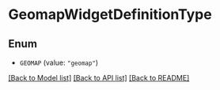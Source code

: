 # GeomapWidgetDefinitionType

## Enum

- `GEOMAP` (value: `"geomap"`)

[[Back to Model list]](../README.md#documentation-for-models) [[Back to API list]](../README.md#documentation-for-api-endpoints) [[Back to README]](../README.md)

